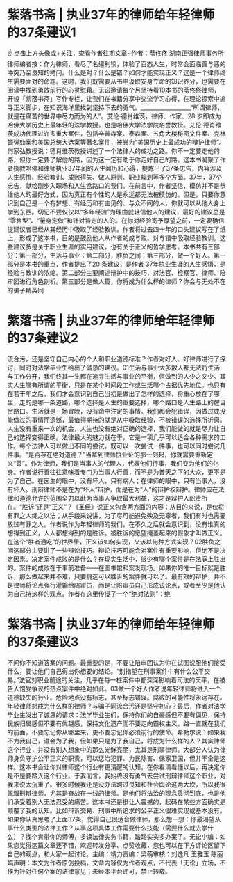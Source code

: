 # 紫落书斋 | 执业37年的律师给年轻律师的37条建议1

☝ 点击上方头像或+关注，查看作者往期文章~作者：苓佟佟 湖南正强律师事务所律师编者按：作为律师，看尽了名缰利锁，体验了百态人生，时常会面临善与恶的冲突乃至良知的拷问。什么是对？什么是错？如何才能实现正义？这是一个律师终生需要面对的命题。这时，我们既需要从书中汲取安身立命的知识养分，也需要在阅读中找到勇敢前行的心灵慰藉。无讼邀请每个月坚持看10本书的苓佟佟律师，开设「紫落书斋」写作专栏，让我们在书籍分享中交流学习心得，在理论探索中追寻正义脚步，在知识海洋里找到坚持下去的勇气。__________________“所谓律师，就是在痛苦的世界中尽力而为的人”。艾伦·德肖维茨，律师、作家、28 岁即成为哈佛大学历史上最年轻的法学教授，也是哈佛大学法学院名誉教授。艾伦·德肖维茨成功代理过许多重大案件，包括辛普森案、泰森案、五角大楼秘密文件案、克林顿弹劾案和美国总统大选案等著名案件，被誉为“美国历史上最成功的辩护律师”。何家弘教授说：德肖维茨教授讲述了一个法律人的成功之路。你不一定要走他的路，但你一定要了解他的路，因为这一定有助于你走好自己的路。这本书凝聚了作者执教哈佛和律师执业37年间的人生阅历和心得，提炼出了37条忠告，内容涉及人生感悟、经验教训、成败得失、做人原则、职业规划等多个方面。37年，37个忠告，献给刚步入职场和人生岔路口的我们。在前言中，作者坚信，模仿并不是恭维他人的最好方式，因为真正有个性的人是永远都无法被模仿的。但是，只要你意识到自己是一个有梦想、有经历和有主见的、与众不同的人，你就可以从他人身上学到东西。切记不要仅仅以“多年经验”为理由就轻信他人的建议，最好的建议总是 “零售型”、“量身定做”和针对特定的人的。在你对经验寄予厚望之前，一定要确信提建议者已经从其经历中吸取了经验教训。作者将过去四十年的口头建议写在了纸上，形成了这本书，目的是鼓励他人从作者的成与败、对与错中吸取经验教训。这些建议多是关于职业生涯的实用建议，也有关于正义的哲学思考。本书共有三部分：第一部分，生活与事业；第二部分，胜负之间；第三部分，做—个好人。第一部分是本书的重点，作者提出了20 条建议，是作者 37年执业生涯的人生感悟，是经验与教训的浓缩。第二部分主要阐述辩护中的技巧，对法官、检察官、律师、陪审团进行角色剖析。第三部分是做人篇，你将成为什么样的律师？你会与无处不在的骗子精英同

# 紫落书斋 | 执业37年的律师给年轻律师的37条建议2

流合污，还是坚守自己内心的个人和职业道德标准？作者对好人、好律师进行了探讨，同时对法学毕业生给出了诚恳的建议。01生活与事业大多数人都无法将生活与工作分开，我们终其一生都在追寻生活与事业的平衡，但做到的人少之又少。其实人生哪有所谓的平衡，只是在某个时间段工作或生活哪个占据优先地位。也只有在若干年之后，我们才会意识到自己当初是做出了怎样的选择，将重心放在了哪里，走的是哪一条道路，哪个选择是人生的重要选择，哪个路口是人生路上的醒目岔路口。生活就是一场冒险，没有命中注定的事情。我们都会犯错误，因做过或没能做过的事情而遗憾，最值得期待的就是从中吸取经验，不被错误的选择所折磨。人生没有重来一次的机会，人生也没有绝对正确的选择，我们能做的就是尽力让自己的选择变得正确。法律最大的魅力就在于，它是一项几乎可以适合各种需求的工作。每个法律人可以做出不同的尝试，既可以一次尝试一件事，也可以同时尝试几件事。“是否存在绝对道德？”当拿到律师执业证的那一刻起，你就需要重新定义“善”。作为律师，我们是当事人的代理人，代表他们行事，我们变为他们的化身。作者说行善往往意味着专门为当事人行善，而不是为普天之下的大众，更不是为了自己。在医生的眼中，没有坏人，只有病人；在律师的眼中，只有当事人，没有坏人。刑辩律师不是在为“坏人”辩护，而是在为“人”的辩护权辩护。律师应在法律和道德允许的范围全力以赴为当事人争取最大利益，这才是辩护人职责所在。“胜诉”还是“正义”？《圣经》说正义包含两方面的内容：从目的来说，是仅将有罪之人绳之以法；从手段来说讲，为了尽可能避免殃及无辜者，我们有时也需要放过有罪之人。作者说作为年轻律师的我们，在不久之后就会意识到，没有谁真的想得到正义，人人都想得到的是胜诉。被胜诉的愿望掩盖起来的假象才叫做正义。在这个“胜者通吃”的世界里，正义该如何实现，又该以何种方式实现？02胜负之间这部分主要讲了一些辩论技巧。辩论技巧可能会对案件有重要影响，但绝不是决定因素。决定案件成败的是什么？在现实生活中，很少有哪个案件是在法庭上胜出的。案件的成败在于事前准备——在图书馆和案发现场。如果你的唯一目标就是胜诉，那么做起来并不难，只要挑选可以胜诉的案件就可以了。最有效的辩护，并不是律师将论点强行灌输给陪审员，而是让陪审员自己形成该论点，或者至少是他认为自己持这样的观点。作者在这里传授了一个“绝对法则”：绝

# 紫落书斋 | 执业37年的律师给年轻律师的37条建议3

不问你不知道答案的问题。最重要的是，不要让陪审团认为你在试图说服他们接受什么，要让他们自己得出你想要的结论。“别指望在刑事案件中有什么公平交易。”法官对职业前途的关注，几乎在每一桩案件中都深深影响着司法的天平，在被告人饱受争议的热点案件中绝对如此。03做一个好人作者说年轻律师将进入一个道德缺失的行业。危险地点没有标志，甚至标志错误。腐败的可能性将永远存在。年轻律师想成为什么样的律师？与骗子同流合污还是坚守初心？最后，作者对法学毕业生发出了诚恳的请求：法学毕业生们，保持你们的自豪感但不要有偏见，保持民族归属感但不要有优越感，保持文化遗产而不要走向霸权主义。路一直就在我们的前面，不要忘记你从哪里来，更不要忘记你必须前行的使命。希勒尔说：如果我不为我自己，谁会为了我，但如果只是为了我自己，将成为什么样的人？其实律师这个行业，并没有别人想象中的那么光鲜亮丽，尤其是刑事律师。大部分人认为律师身负守护公平正义的职责，可以惩治犯罪、为民除害、保家卫国，但并不全是这样。这本书会让你对律师这个行业有更清醒的认知，在你看清看懂以后，再决定你是不是要踏入这个行业。于我而言，我始终没有勇气去尝试刑辩律师这个职业，对我来说太沉重了。很多时候我还是没办法跨过良知和社会舆论这两大坎，所以我很佩服刑辩律师，尤其是奋战在一线的律师。是他们将法治的理念贯彻到底，也是他们承受着别人无法忍受的痛苦。这本书还是挺让人震撼的，起码在某些方面确实是颠覆了我的认知。比如辩诉交易、刑事中所追求的公平正义很难实现或基本没有。如果你认真思考了上面37条，觉得自己很适合做律师，那么想一想：你最渴望从事什么类型的法律工作？从事这项具体工作需要什么技能（需要什么就去学什么）？找个肯带你的师傅，多读法律实务书籍，踏踏实实多办案子。无讼小编：如果您觉得这篇文章还不错，欢迎转发分享、点赞收藏，您也可以在下方评论区留下自己的观点，和大家一起讨论。主编：靖力责编：梁萌审核：刘逸凡 王雅玉 陈丽娟声明：本文为作者原创投稿，文章内容仅为作者观点，不代表「无讼」立场，不作为针对任何个案的法律意见；未经本平台许可，禁止转载。

